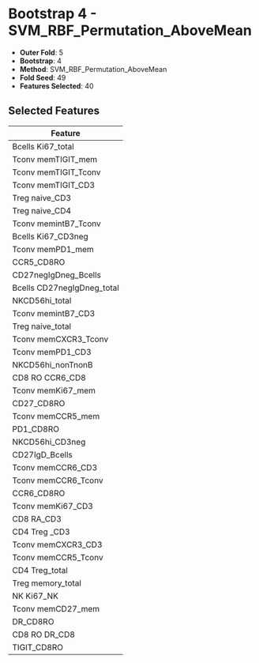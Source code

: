 # Bootstrap 4 - SVM_RBF_Permutation_AboveMean

- **Outer Fold**: 5
- **Bootstrap**: 4
- **Method**: SVM_RBF_Permutation_AboveMean
- **Fold Seed**: 49
- **Features Selected**: 40

## Selected Features

| Feature |
|---------|
| Bcells Ki67_total |
| Tconv memTIGIT_mem |
| Tconv memTIGIT_Tconv |
| Tconv memTIGIT_CD3 |
| Treg naive_CD3 |
| Treg naive_CD4 |
| Tconv memintB7_Tconv |
| Bcells Ki67_CD3neg |
| Tconv memPD1_mem |
| CCR5_CD8RO |
| CD27negIgDneg_Bcells |
| Bcells CD27negIgDneg_total |
| NKCD56hi_total |
| Tconv memintB7_CD3 |
| Treg naive_total |
| Tconv memCXCR3_Tconv |
| Tconv memPD1_CD3 |
| NKCD56hi_nonTnonB |
| CD8 RO CCR6_CD8 |
| Tconv memKi67_mem |
| CD27_CD8RO |
| Tconv memCCR5_mem |
| PD1_CD8RO |
| NKCD56hi_CD3neg |
| CD27IgD_Bcells |
| Tconv memCCR6_CD3 |
| Tconv memCCR6_Tconv |
| CCR6_CD8RO |
| Tconv memKi67_CD3 |
| CD8 RA_CD3 |
| CD4 Treg _CD3 |
| Tconv memCXCR3_CD3 |
| Tconv memCCR5_Tconv |
| CD4 Treg_total |
| Treg memory_total |
| NK Ki67_NK |
| Tconv memCD27_mem |
| DR_CD8RO |
| CD8 RO DR_CD8 |
| TIGIT_CD8RO |
